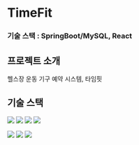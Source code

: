 # TimeFit

### 
### 기술 스택 : SpringBoot/MySQL, React


## 프로젝트 소개
헬스장 운동 기구 예약 시스템, 타임핏 

## 기술 스택
<img src="https://img.shields.io/badge/java | 11-007396?style=for-the-badge&logo=java&logoColor=white"> <img src="https://img.shields.io/badge/javascript | ES6-F7DF1E?style=for-the-badge&logo=javascript&logoColor=black"> <img src="https://img.shields.io/badge/html5-E34F26?style=for-the-badge&logo=html5&logoColor=white"> <img src="https://img.shields.io/badge/css3-1572B6?style=for-the-badge&logo=css3&logoColor=white"> 


<img src="https://img.shields.io/badge/Spring Boot | 2.7.1-6DB33F?style=for-the-badge&logo=Spring&logoColor=white"> 
<img src="https://img.shields.io/badge/Spring Security |2.7.1-6DB33F?style=for-the-badge&logo=Spring Security&logoColor=white"> 
<img src="https://img.shields.io/badge/MySQL | 11-4479A1?style=for-the-badge&logo=MySQL&logoColor=white">   

